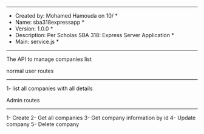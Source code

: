  *****************************************************************
* Created by: Mohamed Hamouda   on  10/                           *  
* Name: sba318expressapp                                          *
* Version: 1.0.0                                                  *
* Description: Per Scholas SBA 318: Express Server Application    *
* Main: service.js                                                *
 *****************************************************************

The API to manage companies list

normal user routes
****************************************************************
1- list all companies with all details

Admin routes
****************************************************************
1- Create
2- Get all companies 
3- Get company information by id
4- Update company
5- Delete company